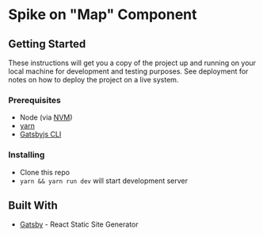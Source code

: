 # Spike on "Map" Component

## Getting Started

These instructions will get you a copy of the project up and running on your local machine for development and testing purposes. See deployment for notes on how to deploy the project on a live system.

### Prerequisites

- Node (via [NVM](https://github.com/creationix/nvm))
- [yarn](https://yarnpkg.com/lang/en/docs/install/#mac-stable)
- [Gatsbyjs CLI](https://www.npmjs.com/package/gatsby-cli)

### Installing

- Clone this repo
- `yarn && yarn run dev` will start development server

## Built With

- [Gatsby](https://gatsbyjs.org/) - React Static Site Generator
